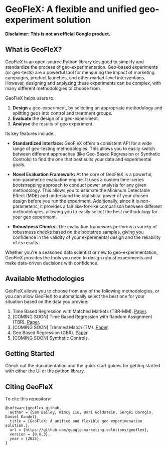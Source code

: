 # GeoFleX: A flexible and unified geo-experiment solution

**Disclaimer: This is not an official Google product.**

## What is GeoFleX?

GeoFleX is an open-source Python library designed to simplify and standardize the process of geo-experimentation. Geo-based experiments (or geo-tests) are a powerful tool for measuring the impact of marketing campaigns, product launches, and other market-level interventions. However, designing and analyzing these experiments can be complex, with many different methodologies to choose from.

GeoFleX helps users to:

1. **Design** a geo-experiment, by selecting an appropriate methodology and splitting geos into control and treatment groups.
2. **Evaluate** the design of a geo-experiment.
3. **Analyse** the results of geo experiment.

Its key features include:

- **Standardized Interface:** GeoFleX offers a consistent API for a wide range of geo-testing methodologies. This allows you to easily switch between different approaches (like Geo-Based Regression or Synthetic Controls) to find the one that best suits your data and experimental goals.

- **Novel Evaluation Framework:** At the core of GeoFleX is a powerful, non-parametric evaluation engine. It uses a custom time-series bootstrapping approach to conduct power analysis for any given methodology. This allows you to estimate the Minimum Detectable Effect (MDE) and understand the statistical power of your chosen design before you run the experiment. Additionally, since it is non-parameteric, it provides a fair like-for-like comparison between different methodologies, allowing you to easily select the best methodology for your geo experiment.

- **Robustness Checks:** The evaluation framework performs a variety of robustness checks based on the bootstrap samples, giving you confidence in the validity of your experimental design and the reliability of its results.

Whether you're a seasoned data scientist or new to geo-experimentation, GeoFleX provides the tools you need to design robust experiments and make data-driven decisions with confidence.

## Available Methodologies

GeoFleX allows you to choose from any of the following methodologies, or you can allow GeoFleX to automatically select the best one for your situation based on the data you provide:

1. Time Based Regression with Matched Markets (TBR-MM). [Paper](https://research.google/pubs/a-time-based-regression-matched-markets-approach-for-designing-geo-experiments/).
2. [COMING SOON] Time Based Regression with Random Assignment (TBR). [Paper](https://research.google/pubs/estimating-ad-effectiveness-using-geo-experiments-in-a-time-based-regression-framework/).
3. [COMING SOON] Trimmed Match (TM). [Paper](https://research.google/pubs/trimmed-match-design-for-randomized-paired-geo-experiments/).
4. Geo Based Regression (GBR). [Paper](https://research.google/pubs/measuring-ad-effectiveness-using-geo-experiments/).
5. [COMING SOON] Synthetic Controls.

## Getting Started

Check out the documentation and the quick start guides for getting started with either the UI or the python library.

## Citing GeoFleX

To cite this repository:

```
@software{geoflex_github,
  author = {Sam Bailey, Wincy Liu, Omri Goldstein, Sergei Dorogin, Daniel Kandel},
  title = {GeoFleX: A unified and flexible geo experimenation solution.},
  url = {https://github.com/google-marketing-solutions/geoflex},
  version = {0.0.3},
  year = {2025},
}
```